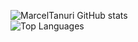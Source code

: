 ![MarcelTanuri GitHub stats](https://github-readme-stats.vercel.app/api?username=marceltanuri&show_icons=true&theme=transparent)
<br/>
![Top Languages](https://github-readme-stats.vercel.app/api/top-langs/?username=marceltanuri&hide_progress=true&theme=transparent)

